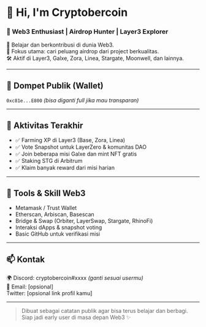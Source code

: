 # 👋 Hi, I'm Cryptobercoin

### 🚀 Web3 Enthusiast | Airdrop Hunter | Layer3 Explorer

🧠 Belajar dan berkontribusi di dunia Web3.  
🎯 Fokus utama: cari peluang airdrop dari project berkualitas.  
🛠️ Aktif di Layer3, Galxe, Zora, Linea, Stargate, Moonwell, dan lainnya.

---

## 💼 Dompet Publik (Wallet)
`0xc81e...E800` *(bisa diganti full jika mau transparan)*

---

## 📍 Aktivitas Terakhir
- ✅ Farming XP di Layer3 (Base, Zora, Linea)
- ✅ Vote Snapshot untuk LayerZero & komunitas DAO
- ✅ Join beberapa misi Galxe dan mint NFT gratis
- ✅ Staking STG di Arbitrum
- ✅ Klaim banyak reward dari misi harian

---

## 🧰 Tools & Skill Web3
- Metamask / Trust Wallet  
- Etherscan, Arbiscan, Basescan  
- Bridge & Swap (Orbiter, LayerSwap, Stargate, RhinoFi)  
- Interaksi dApps & snapshot voting  
- Basic GitHub untuk verifikasi misi

---

## 📫 Kontak
🌍 Discord: cryptobercoin#xxxx *(ganti sesuai usermu)*  
📧 Email: [opsional]  
Twitter: [opsional link profil kamu]

---

> Dibuat sebagai catatan publik agar bisa terus belajar dan berbagi.  
> Siap jadi early user di masa depan Web3 ✨

<!--
**cryptobercoin/cryptobercoin** is a ✨ _special_ ✨ repository because its `README.md` (this file) appears on your GitHub profile.

Here are some ideas to get you started:

- 🔭 I’m currently working on ...
- 🌱 I’m currently learning ...
- 👯 I’m looking to collaborate on ...
- 🤔 I’m looking for help with ...
- 💬 Ask me about ...
- 📫 How to reach me: ...
- 😄 Pronouns: ...
- ⚡ Fun fact: ...
-->
